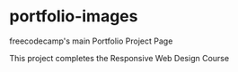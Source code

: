 # portfolio-images

freecodecamp's main Portfolio Project Page

This project completes the Responsive Web Design Course
